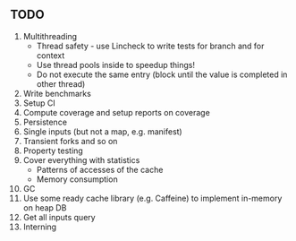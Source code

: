 ## TODO

1. Multithreading
    * Thread safety - use Lincheck to write tests for branch and for context
    * Use thread pools inside to speedup things!
    * Do not execute the same entry (block until the value is completed in other thread)
2. Write benchmarks
3. Setup CI
4. Compute coverage and setup reports on coverage 
5. Persistence
6. Single inputs (but not a map, e.g. manifest)
7. Transient forks and so on
8. Property testing
9. Cover everything with statistics
   * Patterns of accesses of the cache
   * Memory consumption
10. GC
11. Use some ready cache library (e.g. Caffeine) to implement in-memory on heap DB
12. Get all inputs query
12. Interning